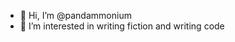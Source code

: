 - 👋 Hi, I’m @pandammonium
- 👀 I’m interested in writing fiction and writing code
<!---
- 🌱 I’m currently learning how to write a WordPress block theme
- 💞️ I’m looking to collaborate on ...
- 📫 How to reach me ...--->

<!---
pandammonium/pandammonium is a ✨ special ✨ repository because its `README.md` (this file) appears on your GitHub profile.
You can click the Preview link to take a look at your changes.
--->
